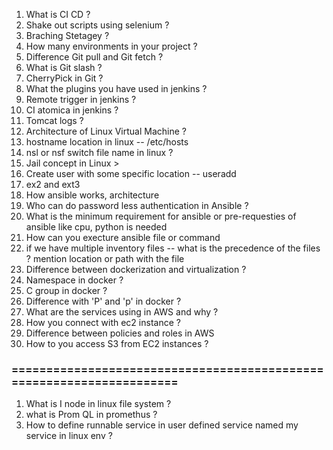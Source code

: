 1) What is CI CD ?
2) Shake out scripts using selenium ?
3) Braching Stetagey ?
4) How many environments in your project ?
5) Difference Git pull and Git fetch ?
6) What is Git slash ?
7) CherryPick in Git ?
8) What the plugins you have used in jenkins ?
9) Remote trigger in jenkins ?
10) CI atomica in jenkins ?
11) Tomcat logs ?
12) Architecture of Linux Virtual Machine ?
13) hostname location in linux -- /etc/hosts
14) nsl or nsf switch file name in linux ?
15) Jail concept in Linux >
16) Create user with some specific location  -- useradd
17) ex2 and ext3
18) How ansible works, architecture
19) Who can do password less authentication in Ansible ?
20) What is the minimum requirement for ansible or pre-requesties of ansible like cpu, python is needed
21) How can you execture ansible file or command
22) if we have multiple inventory files -- what is the precedence of the files ? mention location or path with the file
23) Difference between dockerization and virtualization ?
24) Namespace in docker ?
25) C group in docker ?
26) Difference with 'P' and 'p' in docker ?
27) What are the services using in AWS and why ?
28) How you connect with ec2 instance ?
29) Difference between policies and roles in AWS
30) How to you access S3 from EC2 instances ?
### =====================================================================
1) What is I node in linux file system ?
2) what is Prom QL in promethus ?
3) How to define runnable service in user defined service named my service in linux env ?
